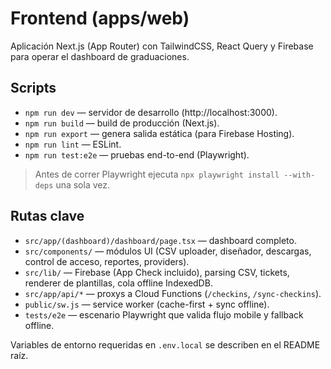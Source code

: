 ﻿# Frontend (apps/web)

Aplicación Next.js (App Router) con TailwindCSS, React Query y Firebase para operar el dashboard de graduaciones.

## Scripts
- `npm run dev` — servidor de desarrollo (http://localhost:3000).
- `npm run build` — build de producción (Next.js).
- `npm run export` — genera salida estática (para Firebase Hosting).
- `npm run lint` — ESLint.
- `npm run test:e2e` — pruebas end-to-end (Playwright).

> Antes de correr Playwright ejecuta `npx playwright install --with-deps` una sola vez.

## Rutas clave
- `src/app/(dashboard)/dashboard/page.tsx` — dashboard completo.
- `src/components/` — módulos UI (CSV uploader, diseñador, descargas, control de acceso, reportes, providers).
- `src/lib/` — Firebase (App Check incluido), parsing CSV, tickets, renderer de plantillas, cola offline IndexedDB.
- `src/app/api/*` — proxys a Cloud Functions (`/checkins`, `/sync-checkins`).
- `public/sw.js` — service worker (cache-first + sync offline).
- `tests/e2e` — escenario Playwright que valida flujo mobile y fallback offline.

Variables de entorno requeridas en `.env.local` se describen en el README raíz.
